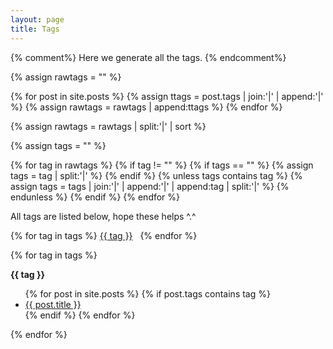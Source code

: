 ```yaml
---
layout: page
title: Tags
---
```

{% comment%}
Here we generate all the tags.
{% endcomment%}

{% assign rawtags = "" %}

{% for post in site.posts %}
  {% assign ttags = post.tags | join:'|' | append:'|' %}
  {% assign rawtags = rawtags | append:ttags %}
{% endfor %}

{% assign rawtags = rawtags | split:'|' | sort %}

{% assign tags = "" %}

{% for tag in rawtags %}
  {% if tag != "" %}
    {% if tags == "" %}
    {% assign tags = tag | split:'|' %}
    {% endif %}
  {% unless tags contains tag %}
    {% assign tags = tags | join:'|' | append:'|' | append:tag | split:'|' %}
  {% endunless %}
  {% endif %}
{% endfor %}

<div class="posts">

<p>All tags are listed below, hope these helps ^.^</p>

<div class="message">
  {% for tag in tags %}
  <a href="#{{ tag | slugify }}">{{ tag }}</a>&nbsp;&nbsp;
  {% endfor %}
</div>

{% for tag in tags %}
<p id="{{ tag | slugify }}"><b>{{ tag }}</b></p>
<ul>
  {% for post in site.posts %}
  {% if post.tags contains tag %}
  <li>
      <a href="{{ post.url }}">
        {{ post.title }}
      </a>
  </li>
  {% endif %}
  {% endfor %}
</ul>
{% endfor %}

</div>
